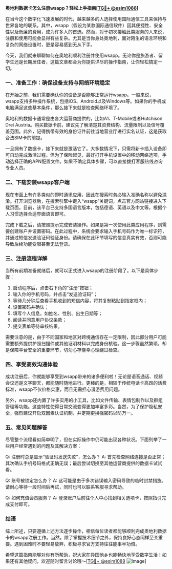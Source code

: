 **奥地利数据卡怎么注册wsapp？轻松上手指南[[TG💪+ @esim1088](https://t.me/s/esim1088)]**

在当今这个数字化飞速发展的时代，越来越多的人选择使用国际通信工具来保持与世界各地的联系。其中，wsapp（假设为某款国际通信软件）因其便捷性、安全性以及低廉的费用，成为许多人的首选。然而，对于初次接触此类服务的人来说，注册和使用可能会显得有些复杂。尤其是当你身处奥地利，面对陌生的语言环境和复杂的网络设置时，更是容易感到无从下手。

今天，我们就来聊聊如何在奥地利顺利注册并使用wsapp。无论你是旅游者、留学生还是长期居住者，这篇文章都会为你提供详尽的操作指南，让你轻松搞定一切。

### **一、准备工作：确保设备支持与网络环境稳定**

在开始之前，我们需要确认你的设备是否能够正常运行wsapp。一般来说，wsapp支持多种操作系统，包括iOS、Android以及Windows等。如果你的手机或电脑满足这些基本条件，那么接下来就是检查网络环境了。

奥地利的数据卡通常是由各大运营商提供的，比如A1、T-Mobile或者Hutchison Drei Austria。购买数据卡前，建议先了解清楚其资费结构、流量限制以及信号覆盖范围。此外，记得携带有效的身份证件前往当地营业厅进行实名认证，这是获取合法SIM卡的前提。

一旦拥有了数据卡，接下来就是激活它了。大多数情况下，只需将新卡插入设备即可自动完成激活过程。但为了保险起见，最好打开手机设置中的移动网络选项，手动选择正确的APN配置文件。如果不确定具体步骤，可以直接拨打客服热线咨询专业人员。

### **二、下载安装wsapp客户端**

现在市面上有许多类似的即时通讯应用，因此在搜索时务必输入准确名称以避免混淆。打开浏览器后，在搜索引擎中键入“wsapp”关键词，点击官方网站链接进入下载页面。目前，该平台已支持多国语言版本，包括德语、英语以及中文等。根据个人习惯选择合适界面语言即可。

完成下载之后，请按照提示完成安装操作。如果是第一次使用此类应用程序，则需要创建账户并设置密码。在此过程中，系统会要求输入手机号码作为唯一标识符，并通过短信发送验证码验证身份。请确保在此环节填写的信息真实有效，否则可能导致后续功能受限甚至无法登录。

### **三、注册流程详解**

当所有前期准备就绪后，就可以正式进入wsapp的注册阶段了。以下是具体步骤：

1. 启动程序后，点击右下角的“注册”按钮；
2. 输入你的手机号码，并点击“发送验证码”；
3. 等待几分钟后查看手机收到的短信内容，将其复制粘贴到指定框内；
4. 设置密码并确认；
5. 填写个人信息，如姓名、性别、出生日期等；
6. 阅读并同意用户协议条款；
7. 提交表单等待审核结果。

需要注意的是，由于不同国家和地区对跨境通信存在一定限制，因此部分用户可能需要额外提供护照扫描件或其他证明材料以完成身份核验。这一步骤虽然繁琐，却是保障平台安全的重要环节，切勿心存侥幸心理绕过检查。

### **四、享受高效沟通体验**

成功注册后，你就能够享受到wsapp带来的诸多便利啦！无论是语音通话、视频会议还是文字聊天，都能随时随地进行。更棒的是，相较于传统电话卡高昂的话费标准，wsapp不仅价格实惠，而且无需担心漫游费用问题。

另外，wsapp还内置了许多实用的小工具，比如文件传输、表情包制作以及群组管理等功能。这些特性使得日常交流变得更加丰富多彩。当然，为了保护隐私安全，强烈建议开启双因素认证机制，并定期更换强密码以防万一。

### **五、常见问题解答**

尽管整个流程看似简单明了，但在实际操作中仍可能出现各种状况。下面列举了一些用户经常遇到的问题及其解决方案：

Q: 注册时总是显示“验证码发送失败”，怎么办？
A: 首先检查网络连接是否正常；其次确认手机号码格式正确无误；最后尝试切换至其他运营商提供的数据卡试试看。

Q: 账号被锁定怎么办？
A: 这可能是由于多次错误输入密码导致的临时封禁措施。请耐心等待一段时间后再试，同时也可以联系客服寻求帮助。

Q: 如何充值会员服务？
A: 登录账户后前往个人中心找到相关选项卡，按照指引完成支付即可。

### **结语**

综上所述，只要遵循上述方法逐步操作，相信每位读者都能够顺利完成奥地利数据卡的wsapp注册工作。当然，除了掌握技术细节之外，保持良好心态同样至关重要。遇到困难时不要轻易放弃，积极寻求官方支持往往能事半功倍。

希望这篇指南能够对你有所帮助，祝大家在异国他乡也能畅快地享受数字生活！如果还有其他疑问，欢迎随时留言讨论哦～[[TG💪+ @esim1088](https://t.me/s/esim1088) ![Image](https://i.postimg.cc/4NQfJmqS/Snipaste-2025-05-13-00-14-12.png)]